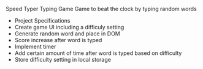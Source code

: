 Speed Typer Typing Game
Game to beat the clock by typing random words

+ Project Specifications
+ Create game UI including a difficuly setting
+ Generate random word and place in DOM
+ Score increase after word is typed
+ Implement timer
+ Add certain amount of time after word is typed based on difficulty
+ Store difficulty setting in local storage
